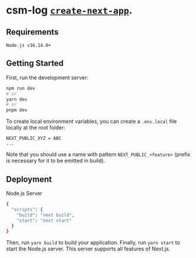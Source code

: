 # csm-log [`create-next-app`](https://github.com/vercel/next.js/tree/canary/packages/create-next-app).

## Requirements

```
Node.js v16.14.0+
```

## Getting Started

First, run the development server:

```bash
npm run dev
# or
yarn dev
# or
pnpm dev
```

To create local environment variables, you can create a `.env.local` file locally at the root folder:

```
NEXT_PUBLIC_XYZ = ABC
...
```

Note that you should use a name with pattern `NEXT_PUBLIC_<feature>` (prefix is necessary for it to be emitted in build).

## Deployment

Node.js Server

```bash
{
  "scripts": {
    "build": "next build",
    "start": "next start"
  }
}
```

Then, run `yarn build` to build your application. Finally, run `yarn start` to start the Node.js server. This server supports all features of Next.js.
